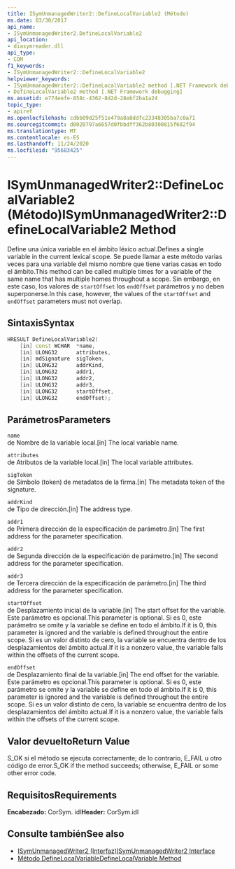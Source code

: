 ```yaml
---
title: ISymUnmanagedWriter2::DefineLocalVariable2 (Método)
ms.date: 03/30/2017
api_name:
- ISymUnmanagedWriter2.DefineLocalVariable2
api_location:
- diasymreader.dll
api_type:
- COM
f1_keywords:
- ISymUnmanagedWriter2::DefineLocalVariable2
helpviewer_keywords:
- ISymUnmanagedWriter2::DefineLocalVariable2 method [.NET Framework debugging]
- DefineLocalVariable2 method [.NET Framework debugging]
ms.assetid: e774eefe-858c-4362-8d2d-28ebf2ba1a24
topic_type:
- apiref
ms.openlocfilehash: cdbb09d25f51e479a8a8ddfc23348305ba7c0a71
ms.sourcegitcommit: d8020797a6657d0fbbdff362b80300815f682f94
ms.translationtype: MT
ms.contentlocale: es-ES
ms.lasthandoff: 11/24/2020
ms.locfileid: "95683425"
---
```

# <a name="isymunmanagedwriter2definelocalvariable2-method"></a><span data-ttu-id="1b16b-102">ISymUnmanagedWriter2::DefineLocalVariable2 (Método)</span><span class="sxs-lookup"><span data-stu-id="1b16b-102">ISymUnmanagedWriter2::DefineLocalVariable2 Method</span></span>

<span data-ttu-id="1b16b-103">Define una única variable en el ámbito léxico actual.</span><span class="sxs-lookup"><span data-stu-id="1b16b-103">Defines a single variable in the current lexical scope.</span></span> <span data-ttu-id="1b16b-104">Se puede llamar a este método varias veces para una variable del mismo nombre que tiene varias casas en todo el ámbito.</span><span class="sxs-lookup"><span data-stu-id="1b16b-104">This method can be called multiple times for a variable of the same name that has multiple homes throughout a scope.</span></span> <span data-ttu-id="1b16b-105">Sin embargo, en este caso, los valores de `startOffset` los `endOffset` parámetros y no deben superponerse.</span><span class="sxs-lookup"><span data-stu-id="1b16b-105">In this case, however, the values of the `startOffset` and `endOffset` parameters must not overlap.</span></span>  
  
## <a name="syntax"></a><span data-ttu-id="1b16b-106">Sintaxis</span><span class="sxs-lookup"><span data-stu-id="1b16b-106">Syntax</span></span>  
  
```cpp  
HRESULT DefineLocalVariable2(  
    [in] const WCHAR  *name,  
    [in] ULONG32      attributes,  
    [in] mdSignature  sigToken,  
    [in] ULONG32      addrKind,  
    [in] ULONG32      addr1,  
    [in] ULONG32      addr2,  
    [in] ULONG32      addr3,  
    [in] ULONG32      startOffset,  
    [in] ULONG32      endOffset);  
```  
  
## <a name="parameters"></a><span data-ttu-id="1b16b-107">Parámetros</span><span class="sxs-lookup"><span data-stu-id="1b16b-107">Parameters</span></span>  

 `name`  
 <span data-ttu-id="1b16b-108">de Nombre de la variable local.</span><span class="sxs-lookup"><span data-stu-id="1b16b-108">[in] The local variable name.</span></span>  
  
 `attributes`  
 <span data-ttu-id="1b16b-109">de Atributos de la variable local.</span><span class="sxs-lookup"><span data-stu-id="1b16b-109">[in] The local variable attributes.</span></span>  
  
 `sigToken`  
 <span data-ttu-id="1b16b-110">de Símbolo (token) de metadatos de la firma.</span><span class="sxs-lookup"><span data-stu-id="1b16b-110">[in] The metadata token of the signature.</span></span>  
  
 `addrKind`  
 <span data-ttu-id="1b16b-111">de Tipo de dirección.</span><span class="sxs-lookup"><span data-stu-id="1b16b-111">[in] The address type.</span></span>  
  
 `addr1`  
 <span data-ttu-id="1b16b-112">de Primera dirección de la especificación de parámetro.</span><span class="sxs-lookup"><span data-stu-id="1b16b-112">[in] The first address for the parameter specification.</span></span>  
  
 `addr2`  
 <span data-ttu-id="1b16b-113">de Segunda dirección de la especificación de parámetro.</span><span class="sxs-lookup"><span data-stu-id="1b16b-113">[in] The second address for the parameter specification.</span></span>  
  
 `addr3`  
 <span data-ttu-id="1b16b-114">de Tercera dirección de la especificación de parámetro.</span><span class="sxs-lookup"><span data-stu-id="1b16b-114">[in] The third address for the parameter specification.</span></span>  
  
 `startOffset`  
 <span data-ttu-id="1b16b-115">de Desplazamiento inicial de la variable.</span><span class="sxs-lookup"><span data-stu-id="1b16b-115">[in] The start offset for the variable.</span></span> <span data-ttu-id="1b16b-116">Este parámetro es opcional.</span><span class="sxs-lookup"><span data-stu-id="1b16b-116">This parameter is optional.</span></span> <span data-ttu-id="1b16b-117">Si es 0, este parámetro se omite y la variable se define en todo el ámbito.</span><span class="sxs-lookup"><span data-stu-id="1b16b-117">If it is 0, this parameter is ignored and the variable is defined throughout the entire scope.</span></span> <span data-ttu-id="1b16b-118">Si es un valor distinto de cero, la variable se encuentra dentro de los desplazamientos del ámbito actual.</span><span class="sxs-lookup"><span data-stu-id="1b16b-118">If it is a nonzero value, the variable falls within the offsets of the current scope.</span></span>  
  
 `endOffset`  
 <span data-ttu-id="1b16b-119">de Desplazamiento final de la variable.</span><span class="sxs-lookup"><span data-stu-id="1b16b-119">[in] The end offset for the variable.</span></span> <span data-ttu-id="1b16b-120">Este parámetro es opcional.</span><span class="sxs-lookup"><span data-stu-id="1b16b-120">This parameter is optional.</span></span> <span data-ttu-id="1b16b-121">Si es 0, este parámetro se omite y la variable se define en todo el ámbito.</span><span class="sxs-lookup"><span data-stu-id="1b16b-121">If it is 0, this parameter is ignored and the variable is defined throughout the entire scope.</span></span> <span data-ttu-id="1b16b-122">Si es un valor distinto de cero, la variable se encuentra dentro de los desplazamientos del ámbito actual.</span><span class="sxs-lookup"><span data-stu-id="1b16b-122">If it is a nonzero value, the variable falls within the offsets of the current scope.</span></span>  
  
## <a name="return-value"></a><span data-ttu-id="1b16b-123">Valor devuelto</span><span class="sxs-lookup"><span data-stu-id="1b16b-123">Return Value</span></span>  

 <span data-ttu-id="1b16b-124">S_OK si el método se ejecuta correctamente; de lo contrario, E_FAIL u otro código de error.</span><span class="sxs-lookup"><span data-stu-id="1b16b-124">S_OK if the method succeeds; otherwise, E_FAIL or some other error code.</span></span>  
  
## <a name="requirements"></a><span data-ttu-id="1b16b-125">Requisitos</span><span class="sxs-lookup"><span data-stu-id="1b16b-125">Requirements</span></span>  

 <span data-ttu-id="1b16b-126">**Encabezado:** CorSym. idl</span><span class="sxs-lookup"><span data-stu-id="1b16b-126">**Header:** CorSym.idl</span></span>  
  
## <a name="see-also"></a><span data-ttu-id="1b16b-127">Consulte también</span><span class="sxs-lookup"><span data-stu-id="1b16b-127">See also</span></span>

- [<span data-ttu-id="1b16b-128">ISymUnmanagedWriter2 (Interfaz)</span><span class="sxs-lookup"><span data-stu-id="1b16b-128">ISymUnmanagedWriter2 Interface</span></span>](isymunmanagedwriter2-interface.md)
- [<span data-ttu-id="1b16b-129">Método DefineLocalVariable</span><span class="sxs-lookup"><span data-stu-id="1b16b-129">DefineLocalVariable Method</span></span>](isymunmanagedwriter-definelocalvariable-method.md)
